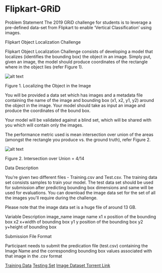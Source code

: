 # Flipkart-GRiD

Problem Statement
The 2019 GRiD challenge for students is to leverage a pre-defined data-set from Flipkart to enable ‘Vertical Classification’ using images.

Flipkart Object Localization Challenge

Flipkart Object Localization Challenge consists of developing a model that localizes (identifies the bounding box) the object in an image. Simply put, given an image, the model should produce coordinates of the rectangle where in the object lies (refer Figure 1).  

![alt text](https://s3.ap-south-1.amazonaws.com/d2c-cdn-mumbai/uploads/images/image1.jpg)

Figure 1. Localizing the Object in the Image

You will be provided a data set which has images and a metadata file containing the name of the image and bounding box (x1, x2, y1, y2) around the object in the image.  Your model should take as input an image and produce the coordinates of the bound box.

Your model will be validated against a blind set, which will be shared with you which will contain only the images.

The performance metric used is mean intersection over union of the areas (amongst the rectangle you produce vs. the ground truth), refer Figure 2.

![alt text](https://s3.ap-south-1.amazonaws.com/d2c-cdn-mumbai/uploads/images/image2.jpg)

Figure 2. Intersection over Union = 4/14

 

Data Description

You’re given two different files - Training.csv and Test.csv. The training data set consists samples to train your model. The test data set should be used for submission after predicting bounding box dimensions and same will be used for evaluations. You can download the image data set for the set of all the images you'll require during the challenge. 

Please note that the image data set is a huge file of around 13 GB.

Variable	Description
image_name	image name
x1	x position of the bounding box
x2	x+width of bounding box
y1	y position of the bounding box
y2	y+height of bounding box
 

Submission File Format

Participant needs to submit the predication file (test.csv) containing the Image Name and the corresponding bounding box values associated with that image in the .csv format

[Training Data]( https://d8it4huxumps7.cloudfront.net/uploads/attachements/code-contests/flipkartgrid/training.csv)
[Testing Set](https://d8it4huxumps7.cloudfront.net/uploads/attachements/code-contests/flipkartgrid/test.csv)
[Image Dataset Torrent Link](https://d8it4huxumps7.cloudfront.net/uploads/attachements/code-contests/flipkartgrid/images.zip.torrent)
